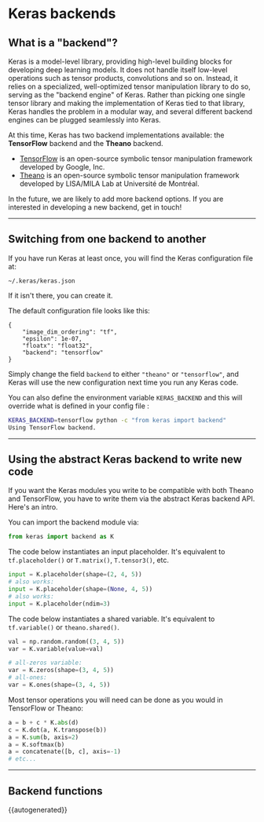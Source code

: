 # Keras backends

## What is a "backend"?

Keras is a model-level library, providing high-level building blocks for developing deep learning models. It does not handle itself low-level operations such as tensor products, convolutions and so on. Instead, it relies on a specialized, well-optimized tensor manipulation library to do so, serving as the "backend engine" of Keras. Rather than picking one single tensor library and making the implementation of Keras tied to that library, Keras handles the problem in a modular way, and several different backend engines can be plugged seamlessly into Keras.

At this time, Keras has two backend implementations available: the **TensorFlow** backend and the **Theano** backend.

- [TensorFlow](http://www.tensorflow.org/) is an open-source symbolic tensor manipulation framework developed by Google, Inc.
- [Theano](http://deeplearning.net/software/theano/) is an open-source symbolic tensor manipulation framework developed by LISA/MILA Lab at Université de Montréal.

In the future, we are likely to add more backend options. If you are interested in developing a new backend, get in touch!

----

## Switching from one backend to another

If you have run Keras at least once, you will find the Keras configuration file at:

`~/.keras/keras.json`

If it isn't there, you can create it.

The default configuration file looks like this:

```
{
    "image_dim_ordering": "tf",
    "epsilon": 1e-07,
    "floatx": "float32",
    "backend": "tensorflow"
}
```

Simply change the field `backend` to either `"theano"` or `"tensorflow"`, and Keras will use the new configuration next time you run any Keras code.

You can also define the environment variable ``KERAS_BACKEND`` and this will
override what is defined in your config file :

```bash
KERAS_BACKEND=tensorflow python -c "from keras import backend"
Using TensorFlow backend.
```

----

## Using the abstract Keras backend to write new code

If you want the Keras modules you write to be compatible with both Theano and TensorFlow, you have to write them via the abstract Keras backend API. Here's an intro.

You can import the backend module via:
```python
from keras import backend as K
```

The code below instantiates an input placeholder. It's equivalent to `tf.placeholder()` or `T.matrix()`, `T.tensor3()`, etc.

```python
input = K.placeholder(shape=(2, 4, 5))
# also works:
input = K.placeholder(shape=(None, 4, 5))
# also works:
input = K.placeholder(ndim=3)
```

The code below instantiates a shared variable. It's equivalent to `tf.variable()` or `theano.shared()`.

```python
val = np.random.random((3, 4, 5))
var = K.variable(value=val)

# all-zeros variable:
var = K.zeros(shape=(3, 4, 5))
# all-ones:
var = K.ones(shape=(3, 4, 5))
```

Most tensor operations you will need can be done as you would in TensorFlow or Theano:

```python
a = b + c * K.abs(d)
c = K.dot(a, K.transpose(b))
a = K.sum(b, axis=2)
a = K.softmax(b)
a = concatenate([b, c], axis=-1)
# etc...
```

----

## Backend functions


{{autogenerated}}





